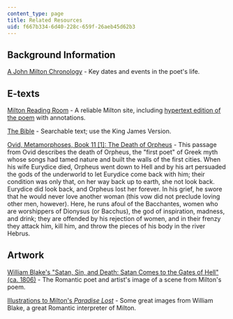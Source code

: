 ```yaml
---
content_type: page
title: Related Resources
uid: f667b334-6d40-228c-659f-26aeb45d62b3
---
```


Background Information
----------------------

[A John Milton Chronology](http://facultystaff.richmond.edu/~creamer/milton/chronology.html) - Key dates and events in the poet's life.

E-texts
-------

[Milton Reading Room](http://www.dartmouth.edu/~milton/) - A reliable Milton site, including [hypertext edition of the poem](http://www.dartmouth.edu/~milton/reading_room/pl/book_1/index.shtml) with annotations.

[The Bible](http://www.biblegateway.com/) - Searchable text; use the King James Version.

[Ovid, Metamorphoses, Book 11 \[1\]: The Death of Orpheus](http://www.theoi.com/Text/OvidMetamorphoses11.html) - This passage from Ovid describes the death of Orpheus, the "first poet" of Greek myth whose songs had tamed nature and built the walls of the first cities. When his wife Eurydice died, Orpheus went down to Hell and by his art persuaded the gods of the underworld to let Eurydice come back with him; their condition was only that, on her way back up to earth, she not look back. Eurydice did look back, and Orpheus lost her forever. In his grief, he swore that he would never love another woman (this vow did not preclude loving other men, however). Here, he runs afoul of the Bacchantes, women who are worshippers of Dionysus (or Bacchus), the god of inspiration, madness, and drink; they are offended by his rejection of women, and in their frenzy they attack him, kill him, and throw the pieces of his body in the river Hebrus.

Artwork
-------

[William Blake's "Satan, Sin, and Death: Satan Comes to the Gates of Hell" (ca. 1806)](http://www.william-blake.org/Satan,-Sin,-and-Death--Satan-Comes-to-the-Gates-of-Hell.html) - The Romantic poet and artist's image of a scene from Milton's poem.

[Illustrations to Milton's _Paradise Lost_](http://www.blakearchive.org/exist/blake/archive/work.xq?workid=but529&java=yes) - Some great images from William Blake, a great Romantic interpreter of Milton.